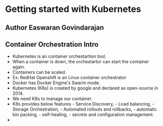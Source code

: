 # Getting started with Kubernetes
## Author Easwaran Govindarajan

 ## Container Orchestration Intro
 
 - Kubernetes is an container orchestartion tool.
 - When a container is down, the orchestartor can start the container again.
 - Containers can be scaled.
 - Ex: RedHat Openshift is an Linux container orchestrator
 - Docker has Docker Engine's Swarm mode.
 - Kubernetes (K8s) is created by google and declared as open-source in 2014.
 - We need K8s to manage our container.
 - K8s provides below features
        - Service Discovery, 
        - Load balancing, 
        - Storage Orchestration, 
        - Automated rollouts and rollbacks, 
        - automatic bin packing, 
        - self-healing, 
        - secrets and configuration management.
 - 